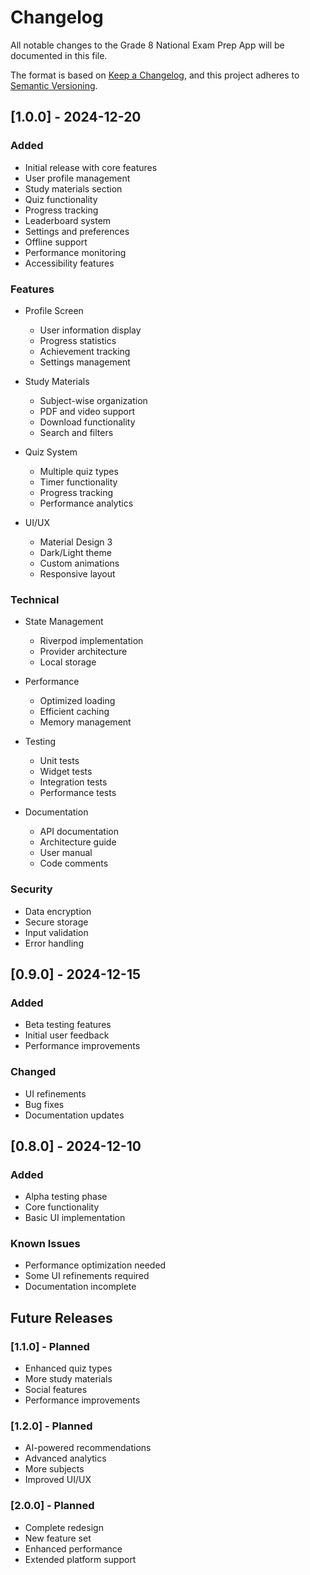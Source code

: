 # Changelog

All notable changes to the Grade 8 National Exam Prep App will be documented in this file.

The format is based on [Keep a Changelog](https://keepachangelog.com/en/1.0.0/),
and this project adheres to [Semantic Versioning](https://semver.org/spec/v2.0.0.html).

## [1.0.0] - 2024-12-20

### Added
- Initial release with core features
- User profile management
- Study materials section
- Quiz functionality
- Progress tracking
- Leaderboard system
- Settings and preferences
- Offline support
- Performance monitoring
- Accessibility features

### Features
- Profile Screen
  - User information display
  - Progress statistics
  - Achievement tracking
  - Settings management

- Study Materials
  - Subject-wise organization
  - PDF and video support
  - Download functionality
  - Search and filters

- Quiz System
  - Multiple quiz types
  - Timer functionality
  - Progress tracking
  - Performance analytics

- UI/UX
  - Material Design 3
  - Dark/Light theme
  - Custom animations
  - Responsive layout

### Technical
- State Management
  - Riverpod implementation
  - Provider architecture
  - Local storage

- Performance
  - Optimized loading
  - Efficient caching
  - Memory management

- Testing
  - Unit tests
  - Widget tests
  - Integration tests
  - Performance tests

- Documentation
  - API documentation
  - Architecture guide
  - User manual
  - Code comments

### Security
- Data encryption
- Secure storage
- Input validation
- Error handling

## [0.9.0] - 2024-12-15

### Added
- Beta testing features
- Initial user feedback
- Performance improvements

### Changed
- UI refinements
- Bug fixes
- Documentation updates

## [0.8.0] - 2024-12-10

### Added
- Alpha testing phase
- Core functionality
- Basic UI implementation

### Known Issues
- Performance optimization needed
- Some UI refinements required
- Documentation incomplete

## Future Releases

### [1.1.0] - Planned
- Enhanced quiz types
- More study materials
- Social features
- Performance improvements

### [1.2.0] - Planned
- AI-powered recommendations
- Advanced analytics
- More subjects
- Improved UI/UX

### [2.0.0] - Planned
- Complete redesign
- New feature set
- Enhanced performance
- Extended platform support
